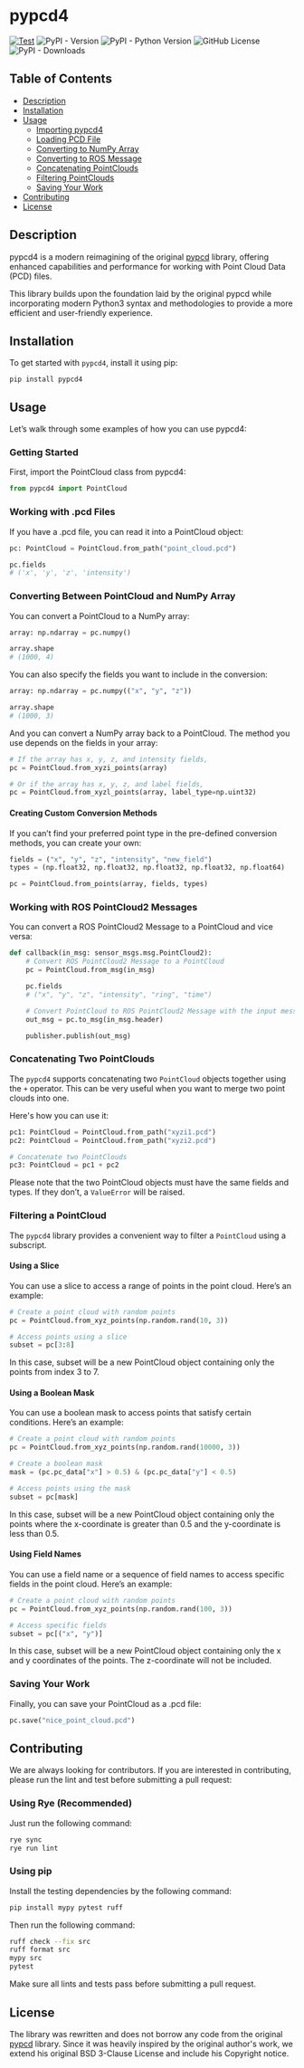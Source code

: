 # pypcd4

[![Test](https://github.com/MapIV/pypcd4/actions/workflows/test.yaml/badge.svg)](https://github.com/MapIV/pypcd4/actions/workflows/test.yaml)
![PyPI - Version](https://img.shields.io/pypi/v/pypcd4)
![PyPI - Python Version](https://img.shields.io/pypi/pyversions/pypcd4)
![GitHub License](https://img.shields.io/github/license/MapIV/pypcd4)
![PyPI - Downloads](https://img.shields.io/pypi/dm/pypcd4)

## Table of Contents

* [Description](#description)
* [Installation](#installation)
* [Usage](#usage)
  * [Importing pypcd4](#getting-started)
  * [Loading PCD File](#working-with-pcd-files)
  * [Converting to NumPy Array](#converting-between-pointcloud-and-numpy-array)
  * [Converting to ROS Message](#working-with-ros-pointcloud2-messages)
  * [Concatenating PointClouds](#concatenating-two-pointclouds)
  * [Filtering PointClouds](#filtering-a-pointcloud)
  * [Saving Your Work](#saving-your-work)
* [Contributing](#contributing)
* [License](#license)

## Description

pypcd4 is a modern reimagining of the original [pypcd](https://github.com/dimatura/pypcd) library,
offering enhanced capabilities and performance for working with Point Cloud Data (PCD) files.

This library builds upon the foundation laid by the original pypcd while incorporating modern
Python3 syntax and methodologies to provide a more efficient and user-friendly experience.

## Installation

To get started with `pypcd4`, install it using pip:

```shell
pip install pypcd4
```

## Usage

Let’s walk through some examples of how you can use pypcd4:

### Getting Started

First, import the PointCloud class from pypcd4:

```python
from pypcd4 import PointCloud
```

### Working with .pcd Files

If you have a .pcd file, you can read it into a PointCloud object:

```python
pc: PointCloud = PointCloud.from_path("point_cloud.pcd")

pc.fields
# ('x', 'y', 'z', 'intensity')
```

### Converting Between PointCloud and NumPy Array

You can convert a PointCloud to a NumPy array:

```python
array: np.ndarray = pc.numpy()

array.shape
# (1000, 4)
```

You can also specify the fields you want to include in the conversion:

```python
array: np.ndarray = pc.numpy(("x", "y", "z"))

array.shape
# (1000, 3)
```

And you can convert a NumPy array back to a PointCloud.
The method you use depends on the fields in your array:

```python
# If the array has x, y, z, and intensity fields,
pc = PointCloud.from_xyzi_points(array)

# Or if the array has x, y, z, and label fields,
pc = PointCloud.from_xyzl_points(array, label_type=np.uint32)
```

#### Creating Custom Conversion Methods

If you can’t find your preferred point type in the pre-defined conversion methods,
you can create your own:

```python
fields = ("x", "y", "z", "intensity", "new_field")
types = (np.float32, np.float32, np.float32, np.float32, np.float64)

pc = PointCloud.from_points(array, fields, types)
```

### Working with ROS PointCloud2 Messages

You can convert a ROS PointCloud2 Message to a PointCloud and vice versa:

```python
def callback(in_msg: sensor_msgs.msg.PointCloud2):
    # Convert ROS PointCloud2 Message to a PointCloud
    pc = PointCloud.from_msg(in_msg)

    pc.fields
    # ("x", "y", "z", "intensity", "ring", "time")

    # Convert PointCloud to ROS PointCloud2 Message with the input message header
    out_msg = pc.to_msg(in_msg.header)

    publisher.publish(out_msg)
```

### Concatenating Two PointClouds

The `pypcd4` supports concatenating two `PointCloud` objects together using the `+` operator.
This can be very useful when you want to merge two point clouds into one.

Here's how you can use it:

```python
pc1: PointCloud = PointCloud.from_path("xyzi1.pcd")
pc2: PointCloud = PointCloud.from_path("xyzi2.pcd")

# Concatenate two PointClouds
pc3: PointCloud = pc1 + pc2
```

Please note that the two PointCloud objects must have the same fields and types. If they don’t, a `ValueError` will be raised.

### Filtering a PointCloud

The `pypcd4` library provides a convenient way to filter a `PointCloud` using a subscript.

#### Using a Slice

You can use a slice to access a range of points in the point cloud. Here’s an example:

```python
# Create a point cloud with random points
pc = PointCloud.from_xyz_points(np.random.rand(10, 3))

# Access points using a slice
subset = pc[3:8]
```

In this case, subset will be a new PointCloud object containing only the points from index 3 to 7.

#### Using a Boolean Mask

You can use a boolean mask to access points that satisfy certain conditions. Here’s an example:

```python
# Create a point cloud with random points
pc = PointCloud.from_xyz_points(np.random.rand(10000, 3))

# Create a boolean mask
mask = (pc.pc_data["x"] > 0.5) & (pc.pc_data["y"] < 0.5)

# Access points using the mask
subset = pc[mask]
```

In this case, subset will be a new PointCloud object containing only the points where the x-coordinate is greater than 0.5 and the y-coordinate is less than 0.5.

#### Using Field Names

You can use a field name or a sequence of field names to access specific fields in the point cloud. Here’s an example:

```python
# Create a point cloud with random points
pc = PointCloud.from_xyz_points(np.random.rand(100, 3))

# Access specific fields
subset = pc[("x", "y")]
```

In this case, subset will be a new PointCloud object containing only the x and y coordinates of the points.
The z-coordinate will not be included.

### Saving Your Work

Finally, you can save your PointCloud as a .pcd file:

```python
pc.save("nice_point_cloud.pcd")
```

## Contributing

We are always looking for contributors. If you are interested in contributing,
please run the lint and test before submitting a pull request:

### Using Rye (Recommended)

Just run the following command:

```bash
rye sync
rye run lint
```

### Using pip

Install the testing dependencies by the following command:

```bash
pip install mypy pytest ruff
```

Then run the following command:

```bash
ruff check --fix src
ruff format src
mypy src
pytest
```

Make sure all lints and tests pass before submitting a pull request.

## License

The library was rewritten and does not borrow any code from the original [pypcd](https://github.com/dimatura/pypcd) library.
Since it was heavily inspired by the original author's work, we extend his original BSD 3-Clause License and include his Copyright notice.
